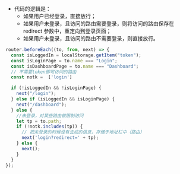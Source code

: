 - 代码的逻辑是：
    - 如果用户已经登录，直接放行；
    - 如果用户未登录，且访问的路由需要登录，则将访问的路由保存在 redirect 参数中，重定向到登录页面；
    - 如果用户未登录，且访问的路由不需要登录，则直接放行。
```javaScript
router.beforeEach((to, from, next) => {
  const isLoggedIn = localStorage.getItem("token");
  const isLoginPage = to.name === "Login";
  const isDashboardPage = to.name === "Dashboard";
  // 不需要token即可访问的路由
  const notk =  ['login']

  if (!isLoggedIn && !isLoginPage) {
    next("/login");
  } else if (isLoggedIn && isLoginPage) {
    next("/dashboard");
  } else {
    //未登录，对某些路由做限制访问
    let tp = to.path;
    if (!notk.includes(tp)) {
      // 把未登录的时候没有去成的信息，存储于地址栏中（路由）
      next('login?redirect=' + tp);
    } else {
      next();
    }
  }
});
```